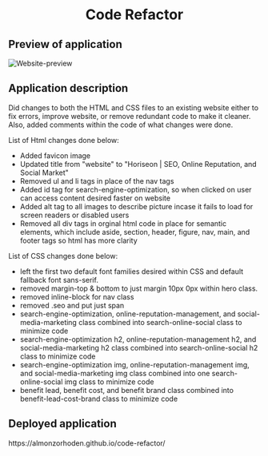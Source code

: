 <h1 align = "center" > Code Refactor </h1>

<h2> Preview of application </h2>

![Website-preview](https://user-images.githubusercontent.com/61447353/103180125-dc004e80-4860-11eb-84e4-0b220c312ace.PNG)

<h2> Application description </h2>

Did changes to both the HTML and CSS files to an existing website either to fix errors, improve website, or remove redundant code to make it cleaner. 
Also, added comments within the code of what changes were done.

List of Html changes done below:
 * Added favicon image
 * Updated title from "website" to "Horiseon | SEO, Online Reputation, and Social Market"
 * Removed ul and li tags in place of the nav tags
 * Added id tag for search-engine-optimization, so when clicked on user can access content desired faster on website
 * Added alt tag to all images to describe picture incase it fails to load for screen readers or disabled users
 * Removed all div tags in orginal html code in place for semantic elements, which include aside, section, header, figure, nav, main, and footer tags so html has more clarity
 
 List of CSS changes done below:
 
 * left the first two default font families desired within CSS and default fallback font sans-serif.
 * removed margin-top & bottom to just margin 10px 0px within hero class.
 * removed inline-block for nav class 
 * removed .seo and put just span 
 * search-engine-optimization, online-reputation-management, and social-media-marketing class combined into search-online-social class to minimize code
 * search-engine-optimization h2, online-reputation-management h2, and social-media-marketing h2 class combined into search-online-social h2 class to minimize code 
 * search-engine-optimization img, online-reputation-management img, and social-media-marketing img class combined into one search-online-social img class to minimize code
 * benefit lead, benefit cost, and benefit brand class combined into benefit-lead-cost-brand class to minimize code 


<h2> Deployed application  </h2> https://almonzorhoden.github.io/code-refactor/ 
